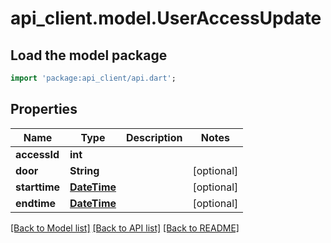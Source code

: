 # api_client.model.UserAccessUpdate

## Load the model package
```dart
import 'package:api_client/api.dart';
```

## Properties
Name | Type | Description | Notes
------------ | ------------- | ------------- | -------------
**accessId** | **int** |  | 
**door** | **String** |  | [optional] 
**starttime** | [**DateTime**](DateTime.md) |  | [optional] 
**endtime** | [**DateTime**](DateTime.md) |  | [optional] 

[[Back to Model list]](../README.md#documentation-for-models) [[Back to API list]](../README.md#documentation-for-api-endpoints) [[Back to README]](../README.md)


